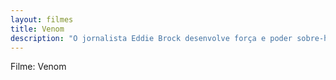 ```yaml
---
layout: filmes
title: Venom
description: "O jornalista Eddie Brock desenvolve força e poder sobre-humanos quando seu corpo se funde com o alienígena Venom. Dominado pela raiva, Venom tenta controlar as novas e perigosas habilidades de Eddie"
---
```


Filme: Venom